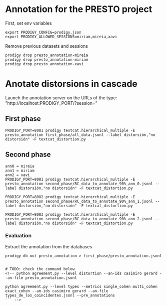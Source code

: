 # Annotation for the PRESTO project
First, set env variables

```
export PRODIGY_CONFIG=prodigy.json
export PRODIGY_ALLOWED_SESSIONS=miriam,mireia,xavi
```

Remove previous datasets and sessions

```
prodigy drop presto_annotation-mireia
prodigy drop presto_annotation-miriam
prodigy drop presto_annotation-xavi
```
# Anotate distorsions in cascade

Launch the annotation server on the URLs of the type: "http://localhost:PRODIGY_PORT/?session=<username>"

## First phase

```
PRODIGY_PORT=8081 prodigy textcat.hierarchical_multiple -E presto_annotation first_phase/all_data.jsonl --label distorsión,"no distorsión" -F textcat_distortion.py
```

## Second phase

```
ann0 = mireia
ann1 = miriam
ann2 = xavi
PRODIGY_PORT=8081 prodigy textcat.hierarchical_multiple -E presto_annotation second_phase/RC_data_to_annotate_90%_ann_0.jsonl --label distorsión,"no distorsión" -F textcat_distortion.py

PRODIGY_PORT=8082 prodigy textcat.hierarchical_multiple -E presto_annotation second_phase/RC_data_to_annotate_90%_ann_1.jsonl --label distorsión,"no distorsión" -F textcat_distortion.py

PRODIGY_PORT=8083 prodigy textcat.hierarchical_multiple -E presto_annotation second_phase/RC_data_to_annotate_90%_ann_2.jsonl --label distorsión,"no distorsión" -F textcat_distortion.py
```

### Evaluation

Extract the annotation from the databases

```
prodigy db-out presto_annotation > first_phase/presto_annotation.jsonl


# TODO: check the command below
<!-- python agreement.py --level distortion --an-ids casimiro gerard --an-file presto_annotation.jsonl

python agreement.py --level types --metrics single_cohen multi_cohen exact_cohen --an-ids casimiro gerard --an-file types_de_los_coincidentes.jsonl --pre_annotations
``` -->